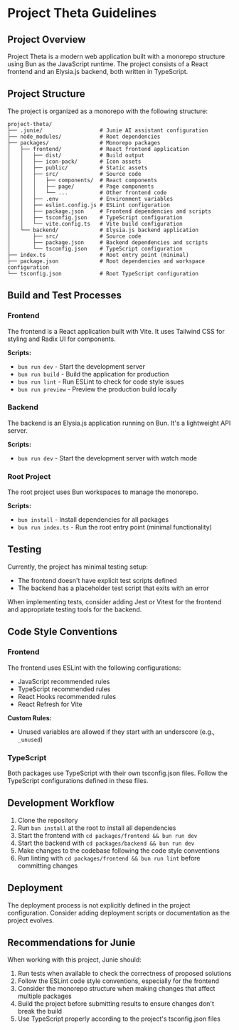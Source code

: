 # Project Theta Guidelines

## Project Overview

Project Theta is a modern web application built with a monorepo structure using Bun as the JavaScript runtime. The project consists of a React frontend and an Elysia.js backend, both written in TypeScript.

## Project Structure

The project is organized as a monorepo with the following structure:

```
project-theta/
├── .junie/                  # Junie AI assistant configuration
├── node_modules/            # Root dependencies
├── packages/                # Monorepo packages
│   ├── frontend/            # React frontend application
│   │   ├── dist/            # Build output
│   │   ├── icon-pack/       # Icon assets
│   │   ├── public/          # Static assets
│   │   ├── src/             # Source code
│   │   │   ├── components/  # React components
│   │   │   ├── page/        # Page components
│   │   │   └── ...          # Other frontend code
│   │   ├── .env             # Environment variables
│   │   ├── eslint.config.js # ESLint configuration
│   │   ├── package.json     # Frontend dependencies and scripts
│   │   ├── tsconfig.json    # TypeScript configuration
│   │   └── vite.config.ts   # Vite build configuration
│   └── backend/             # Elysia.js backend application
│       ├── src/             # Source code
│       ├── package.json     # Backend dependencies and scripts
│       └── tsconfig.json    # TypeScript configuration
├── index.ts                 # Root entry point (minimal)
├── package.json             # Root dependencies and workspace configuration
└── tsconfig.json            # Root TypeScript configuration
```

## Build and Test Processes

### Frontend

The frontend is a React application built with Vite. It uses Tailwind CSS for styling and Radix UI for components.

**Scripts:**
- `bun run dev` - Start the development server
- `bun run build` - Build the application for production
- `bun run lint` - Run ESLint to check for code style issues
- `bun run preview` - Preview the production build locally

### Backend

The backend is an Elysia.js application running on Bun. It's a lightweight API server.

**Scripts:**
- `bun run dev` - Start the development server with watch mode

### Root Project

The root project uses Bun workspaces to manage the monorepo.

**Scripts:**
- `bun install` - Install dependencies for all packages
- `bun run index.ts` - Run the root entry point (minimal functionality)

## Testing

Currently, the project has minimal testing setup:
- The frontend doesn't have explicit test scripts defined
- The backend has a placeholder test script that exits with an error

When implementing tests, consider adding Jest or Vitest for the frontend and appropriate testing tools for the backend.

## Code Style Conventions

### Frontend

The frontend uses ESLint with the following configurations:
- JavaScript recommended rules
- TypeScript recommended rules
- React Hooks recommended rules
- React Refresh for Vite

**Custom Rules:**
- Unused variables are allowed if they start with an underscore (e.g., `_unused`)

### TypeScript

Both packages use TypeScript with their own tsconfig.json files. Follow the TypeScript configurations defined in these files.

## Development Workflow

1. Clone the repository
2. Run `bun install` at the root to install all dependencies
3. Start the frontend with `cd packages/frontend && bun run dev`
4. Start the backend with `cd packages/backend && bun run dev`
5. Make changes to the codebase following the code style conventions
6. Run linting with `cd packages/frontend && bun run lint` before committing changes

## Deployment

The deployment process is not explicitly defined in the project configuration. Consider adding deployment scripts or documentation as the project evolves.

## Recommendations for Junie

When working with this project, Junie should:

1. Run tests when available to check the correctness of proposed solutions
2. Follow the ESLint code style conventions, especially for the frontend
3. Consider the monorepo structure when making changes that affect multiple packages
4. Build the project before submitting results to ensure changes don't break the build
5. Use TypeScript properly according to the project's tsconfig.json files